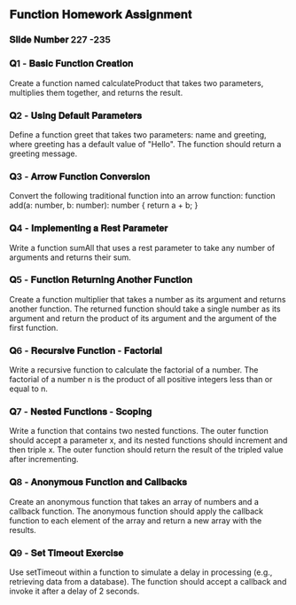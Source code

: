 ## 𝐅𝐮𝐧𝐜𝐭𝐢𝐨𝐧 𝐇𝐨𝐦𝐞𝐰𝐨𝐫𝐤 𝐀𝐬𝐬𝐢𝐠𝐧𝐦𝐞𝐧𝐭 
### 𝐒𝐥𝐢𝐝𝐞 𝐍𝐮𝐦𝐛𝐞𝐫 227 -235

### 𝐐1 - 𝐁𝐚𝐬𝐢𝐜 𝐅𝐮𝐧𝐜𝐭𝐢𝐨𝐧 𝐂𝐫𝐞𝐚𝐭𝐢𝐨𝐧
Create a function named calculateProduct that takes two parameters, multiplies them together, and returns the result.

### 𝐐2 - 𝐔𝐬𝐢𝐧𝐠 𝐃𝐞𝐟𝐚𝐮𝐥𝐭 𝐏𝐚𝐫𝐚𝐦𝐞𝐭𝐞𝐫𝐬
Define a function greet that takes two parameters: name and greeting, where greeting has a default value of "Hello". The function should 
return a greeting message.

### 𝐐3 - 𝐀𝐫𝐫𝐨𝐰 𝐅𝐮𝐧𝐜𝐭𝐢𝐨𝐧 𝐂𝐨𝐧𝐯𝐞𝐫𝐬𝐢𝐨𝐧
Convert the following traditional function into an arrow function:
function add(a: number, b: number): number {
return a + b;
}

### 𝐐4 - 𝐈𝐦𝐩𝐥𝐞𝐦𝐞𝐧𝐭𝐢𝐧𝐠 𝐚 𝐑𝐞𝐬𝐭 𝐏𝐚𝐫𝐚𝐦𝐞𝐭𝐞𝐫 
Write a function sumAll that uses a rest parameter to take any number of arguments and returns their sum.

### 𝐐5 - 𝐅𝐮𝐧𝐜𝐭𝐢𝐨𝐧 𝐑𝐞𝐭𝐮𝐫𝐧𝐢𝐧𝐠 𝐀𝐧𝐨𝐭𝐡𝐞𝐫 𝐅𝐮𝐧𝐜𝐭𝐢𝐨𝐧
Create a function multiplier that takes a number as its argument and returns another function. The returned function should take a single number 
as its argument and return the product of its argument and the argument of the first function.

### 𝐐6 - 𝐑𝐞𝐜𝐮𝐫𝐬𝐢𝐯𝐞 𝐅𝐮𝐧𝐜𝐭𝐢𝐨𝐧 - 𝐅𝐚𝐜𝐭𝐨𝐫𝐢𝐚𝐥
Write a recursive function to calculate the factorial of a number. The factorial of a number n is the product of all positive 
integers less than or equal to n. 

### 𝐐7 - 𝐍𝐞𝐬𝐭𝐞𝐝 𝐅𝐮𝐧𝐜𝐭𝐢𝐨𝐧𝐬 - 𝐒𝐜𝐨𝐩𝐢𝐧𝐠
Write a function that contains two nested functions. The outer function should accept a parameter x, and its nested functions 
should increment and then triple x. The outer function should return the result of the tripled value after incrementing.

### 𝐐8 - 𝐀𝐧𝐨𝐧𝐲𝐦𝐨𝐮𝐬 𝐅𝐮𝐧𝐜𝐭𝐢𝐨𝐧 𝐚𝐧𝐝 𝐂𝐚𝐥𝐥𝐛𝐚𝐜𝐤𝐬
Create an anonymous function that takes an array of numbers and a callback function. The anonymous function should apply 
the callback function to each element of the array and return a new array with the results.

### 𝐐9 - 𝐒𝐞𝐭 𝐓𝐢𝐦𝐞𝐨𝐮𝐭 𝐄𝐱𝐞𝐫𝐜𝐢𝐬𝐞
Use setTimeout within a function to simulate a delay in processing (e.g., retrieving data from a database). The function should accept a
callback and invoke it after a delay of 2 seconds.
